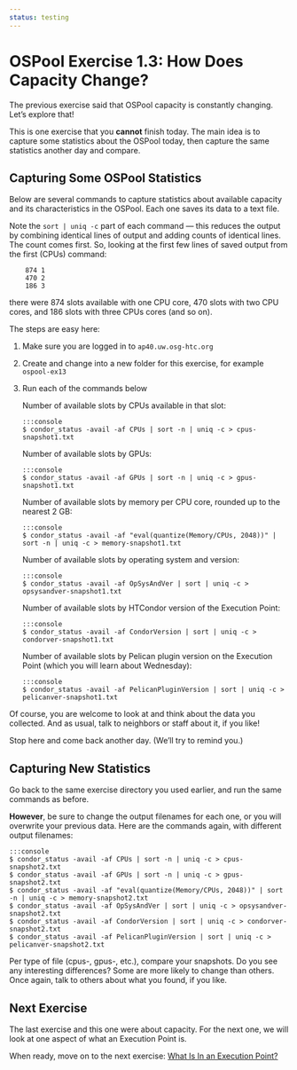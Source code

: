 ```yaml
---
status: testing
---
```


# OSPool Exercise 1.3: How Does Capacity Change?

The previous exercise said that OSPool capacity is constantly changing.
Let’s explore that!

This is one exercise that you **cannot** finish today.
The main idea is to capture some statistics about the OSPool today,
then capture the same statistics another day and compare.

## Capturing Some OSPool Statistics

Below are several commands to capture statistics about available capacity and its characteristics in the OSPool.
Each one saves its data to a text file.

Note the `sort | uniq -c` part of each command —
this reduces the output by combining identical lines of output and adding counts of identical lines.
The count comes first.
So, looking at the first few lines of saved output from the first (CPUs) command:

```
    874 1
    470 2
    186 3
```

there were 874 slots available with one CPU core,
470 slots with two CPU cores,
and 186 slots with three CPUs cores (and so on).

The steps are easy here:

1.  Make sure you are logged in to `ap40.uw.osg-htc.org`
1.  Create and change into a new folder for this exercise, for example `ospool-ex13`
1.  Run each of the commands below

    Number of available slots by CPUs available in that slot:

        :::console
        $ condor_status -avail -af CPUs | sort -n | uniq -c > cpus-snapshot1.txt

    Number of available slots by GPUs:

        :::console
        $ condor_status -avail -af GPUs | sort -n | uniq -c > gpus-snapshot1.txt

    Number of available slots by memory per CPU core, rounded up to the nearest 2 GB:

        :::console
        $ condor_status -avail -af "eval(quantize(Memory/CPUs, 2048))" | sort -n | uniq -c > memory-snapshot1.txt

    Number of available slots by operating system and version:

        :::console
        $ condor_status -avail -af OpSysAndVer | sort | uniq -c > opsysandver-snapshot1.txt

    Number of available slots by HTCondor version of the Execution Point:

        :::console
        $ condor_status -avail -af CondorVersion | sort | uniq -c > condorver-snapshot1.txt

    Number of available slots by Pelican plugin version on the Execution Point (which you will learn about Wednesday):

        :::console
        $ condor_status -avail -af PelicanPluginVersion | sort | uniq -c > pelicanver-snapshot1.txt

Of course, you are welcome to look at and think about the data you collected.
And as usual, talk to neighbors or staff about it, if you like!

Stop here and come back another day. (We’ll try to remind you.)

## Capturing New Statistics

Go back to the same exercise directory you used earlier, and run the same commands as before.

**However**, be sure to change the output filenames for each one, or you will overwrite your previous data.
Here are the commands again, with different output filenames:

    :::console
    $ condor_status -avail -af CPUs | sort -n | uniq -c > cpus-snapshot2.txt
    $ condor_status -avail -af GPUs | sort -n | uniq -c > gpus-snapshot2.txt
    $ condor_status -avail -af "eval(quantize(Memory/CPUs, 2048))" | sort -n | uniq -c > memory-snapshot2.txt
    $ condor_status -avail -af OpSysAndVer | sort | uniq -c > opsysandver-snapshot2.txt
    $ condor_status -avail -af CondorVersion | sort | uniq -c > condorver-snapshot2.txt
    $ condor_status -avail -af PelicanPluginVersion | sort | uniq -c > pelicanver-snapshot2.txt

Per type of file (cpus-, gpus-, etc.), compare your snapshots.
Do you see any interesting differences?
Some are more likely to change than others.
Once again, talk to others about what you found, if you like.

## Next Exercise

The last exercise and this one were about capacity.
For the next one, we will look at one aspect of what an Execution Point is.

When ready, move on to the next exercise:
[What Is In an Execution Point?](part1-ex4-ep-sandbox.md)
